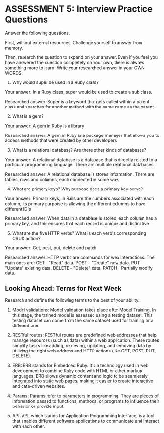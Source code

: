 # ASSESSMENT 5: Interview Practice Questions

Answer the following questions.

First, without external resources. Challenge yourself to answer from memory.

Then, research the question to expand on your answer. Even if you feel you have answered the question completely on your own, there is always something more to learn. Write your researched answer in your OWN WORDS.

1. Why would super be used in a Ruby class?

Your answer: In a Ruby class, super would be used to create a sub class.

Researched answer: Super is a keyword that gets called within a parent class and searches for another method with the same name as the parent

2. What is a gem?

Your answer: A gem in Ruby is a library

Researched answer: A gem in Ruby is a package manager that allows you to access methods that were created by other developers

3. What is a relational database? Are there other kinds of databases?

Your answer: A relational database is a database that is directly related to a particular programming language. There are multiple relational databases.

Researched answer: A relational database is stores information. There are tables, rows and columns, each connected in some way.

4. What are primary keys? Why purpose does a primary key serve?

Your answer: Primary keys, in Rails are the numbers associated with each column, its primary purpoise is allowing the different columns to have different ID's

Researched answer: When data in a database is stored, each column has a primary key, and this ensures that each record is unique and distinctive 

5. What are the five HTTP verbs? What is each verb's corresponding CRUD action?

Your answer: Get, post, put, delete and patch

Researched answer: HTTP verbs are  commands for web interactions. The main ones are:
GET - "Read" data.
POST - "Create" new data.
PUT - "Update" existing data.
DELETE - "Delete" data.
PATCH - Partially modify data.

## Looking Ahead: Terms for Next Week

Research and define the following terms to the best of your ability.

1. Model validations: Model validation takes place after Model Training. In this stage, the trained model is assessed using a testing dataset. This testing dataset can come from the same dataset used for training or a different one.

2. RESTful routes: RESTful routes are predefined web addresses that help manage resources (such as data) within a web application. These routes simplify tasks like adding, retrieving, updating, and removing data by utilizing the right web address and HTTP actions (like GET, POST, PUT, DELETE).

3. ERB: ERB stands for Embedded Ruby. It's a technology used in web development to combine Ruby code with HTML or other markup languages. ERB allows dynamic content and logic to be seamlessly integrated into static web pages, making it easier to create interactive and data-driven websites.

4. Params: Params refer to parameters in programming. They are pieces of information passed to functions, methods, or programs to influence their behavior or provide input.

5. API: API, which stands for Application Programming Interface, is a tool that enables different software applications to communicate and interact with each other.
